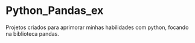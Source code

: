 # Python_Pandas_ex
Projetos criados para aprimorar minhas habilidades com python, focando na biblioteca pandas.
